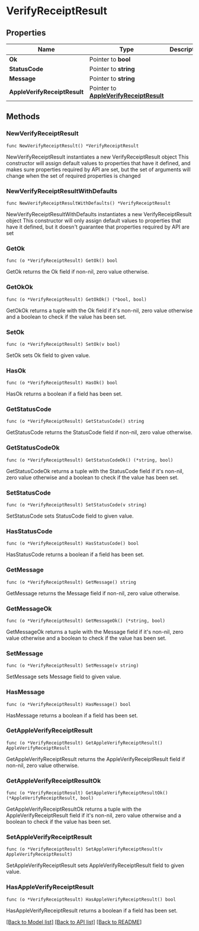 # VerifyReceiptResult

## Properties

Name | Type | Description | Notes
------------ | ------------- | ------------- | -------------
**Ok** | Pointer to **bool** |  | [optional] 
**StatusCode** | Pointer to **string** |  | [optional] 
**Message** | Pointer to **string** |  | [optional] 
**AppleVerifyReceiptResult** | Pointer to [**AppleVerifyReceiptResult**](AppleVerifyReceiptResult.md) |  | [optional] 

## Methods

### NewVerifyReceiptResult

`func NewVerifyReceiptResult() *VerifyReceiptResult`

NewVerifyReceiptResult instantiates a new VerifyReceiptResult object
This constructor will assign default values to properties that have it defined,
and makes sure properties required by API are set, but the set of arguments
will change when the set of required properties is changed

### NewVerifyReceiptResultWithDefaults

`func NewVerifyReceiptResultWithDefaults() *VerifyReceiptResult`

NewVerifyReceiptResultWithDefaults instantiates a new VerifyReceiptResult object
This constructor will only assign default values to properties that have it defined,
but it doesn't guarantee that properties required by API are set

### GetOk

`func (o *VerifyReceiptResult) GetOk() bool`

GetOk returns the Ok field if non-nil, zero value otherwise.

### GetOkOk

`func (o *VerifyReceiptResult) GetOkOk() (*bool, bool)`

GetOkOk returns a tuple with the Ok field if it's non-nil, zero value otherwise
and a boolean to check if the value has been set.

### SetOk

`func (o *VerifyReceiptResult) SetOk(v bool)`

SetOk sets Ok field to given value.

### HasOk

`func (o *VerifyReceiptResult) HasOk() bool`

HasOk returns a boolean if a field has been set.

### GetStatusCode

`func (o *VerifyReceiptResult) GetStatusCode() string`

GetStatusCode returns the StatusCode field if non-nil, zero value otherwise.

### GetStatusCodeOk

`func (o *VerifyReceiptResult) GetStatusCodeOk() (*string, bool)`

GetStatusCodeOk returns a tuple with the StatusCode field if it's non-nil, zero value otherwise
and a boolean to check if the value has been set.

### SetStatusCode

`func (o *VerifyReceiptResult) SetStatusCode(v string)`

SetStatusCode sets StatusCode field to given value.

### HasStatusCode

`func (o *VerifyReceiptResult) HasStatusCode() bool`

HasStatusCode returns a boolean if a field has been set.

### GetMessage

`func (o *VerifyReceiptResult) GetMessage() string`

GetMessage returns the Message field if non-nil, zero value otherwise.

### GetMessageOk

`func (o *VerifyReceiptResult) GetMessageOk() (*string, bool)`

GetMessageOk returns a tuple with the Message field if it's non-nil, zero value otherwise
and a boolean to check if the value has been set.

### SetMessage

`func (o *VerifyReceiptResult) SetMessage(v string)`

SetMessage sets Message field to given value.

### HasMessage

`func (o *VerifyReceiptResult) HasMessage() bool`

HasMessage returns a boolean if a field has been set.

### GetAppleVerifyReceiptResult

`func (o *VerifyReceiptResult) GetAppleVerifyReceiptResult() AppleVerifyReceiptResult`

GetAppleVerifyReceiptResult returns the AppleVerifyReceiptResult field if non-nil, zero value otherwise.

### GetAppleVerifyReceiptResultOk

`func (o *VerifyReceiptResult) GetAppleVerifyReceiptResultOk() (*AppleVerifyReceiptResult, bool)`

GetAppleVerifyReceiptResultOk returns a tuple with the AppleVerifyReceiptResult field if it's non-nil, zero value otherwise
and a boolean to check if the value has been set.

### SetAppleVerifyReceiptResult

`func (o *VerifyReceiptResult) SetAppleVerifyReceiptResult(v AppleVerifyReceiptResult)`

SetAppleVerifyReceiptResult sets AppleVerifyReceiptResult field to given value.

### HasAppleVerifyReceiptResult

`func (o *VerifyReceiptResult) HasAppleVerifyReceiptResult() bool`

HasAppleVerifyReceiptResult returns a boolean if a field has been set.


[[Back to Model list]](../README.md#documentation-for-models) [[Back to API list]](../README.md#documentation-for-api-endpoints) [[Back to README]](../README.md)


